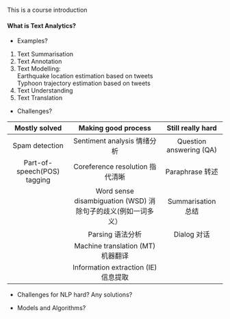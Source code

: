 This is a course introduction

#### What is Text Analytics?
- Examples?
1) Text Summarisation
2) Text Annotation
3) Text Modelling:\
Earthquake location estimation based on tweets\
Typhoon trajectory estimation based on tweets
4) Text Understanding
5) Text Translation

- Challenges?

|Mostly solved|Making good process|Still really hard|
|:-:|:-:|:-:|
|Spam detection|Sentiment analysis 情绪分析|Question answering (QA)|
|Part-of-speech(POS) tagging|Coreference resolution 指代清晰|Paraphrase 转述|
||Word sense disambiguation (WSD) 消除句子的歧义(例如一词多义）|Summarisation 总结|
||Parsing 语法分析|Dialog 对话|
||Machine translation (MT) 机器翻译||
||Information extraction (IE) 信息提取||

- Challenges for NLP hard? Any solutions?

- Models and Algorithms?
